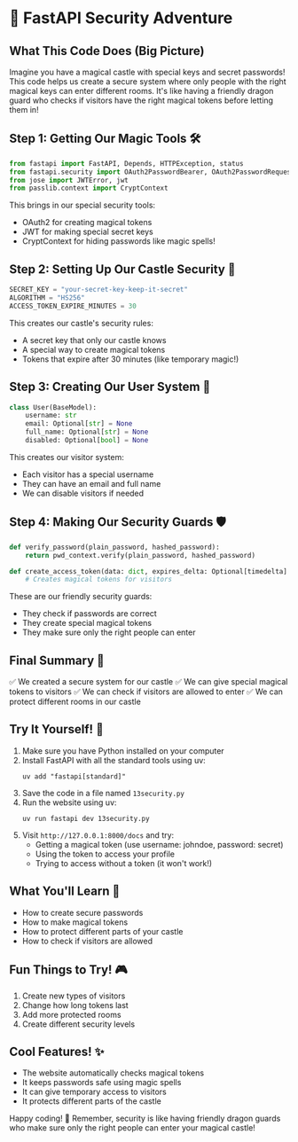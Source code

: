 # 🌟 FastAPI Security Adventure

## What This Code Does (Big Picture)
Imagine you have a magical castle with special keys and secret passwords! This code helps us create a secure system where only people with the right magical keys can enter different rooms. It's like having a friendly dragon guard who checks if visitors have the right magical tokens before letting them in! 

## Step 1: Getting Our Magic Tools 🛠️
```python
from fastapi import FastAPI, Depends, HTTPException, status
from fastapi.security import OAuth2PasswordBearer, OAuth2PasswordRequestForm
from jose import JWTError, jwt
from passlib.context import CryptContext
```
This brings in our special security tools:
- OAuth2 for creating magical tokens
- JWT for making special secret keys
- CryptContext for hiding passwords like magic spells!

## Step 2: Setting Up Our Castle Security 🏰
```python
SECRET_KEY = "your-secret-key-keep-it-secret"
ALGORITHM = "HS256"
ACCESS_TOKEN_EXPIRE_MINUTES = 30
```
This creates our castle's security rules:
- A secret key that only our castle knows
- A special way to create magical tokens
- Tokens that expire after 30 minutes (like temporary magic!)

## Step 3: Creating Our User System 👥
```python
class User(BaseModel):
    username: str
    email: Optional[str] = None
    full_name: Optional[str] = None
    disabled: Optional[bool] = None
```
This creates our visitor system:
- Each visitor has a special username
- They can have an email and full name
- We can disable visitors if needed

## Step 4: Making Our Security Guards 🛡️
```python
def verify_password(plain_password, hashed_password):
    return pwd_context.verify(plain_password, hashed_password)

def create_access_token(data: dict, expires_delta: Optional[timedelta] = None):
    # Creates magical tokens for visitors
```
These are our friendly security guards:
- They check if passwords are correct
- They create special magical tokens
- They make sure only the right people can enter

## Final Summary 📌
✅ We created a secure system for our castle
✅ We can give special magical tokens to visitors
✅ We can check if visitors are allowed to enter
✅ We can protect different rooms in our castle

## Try It Yourself! 🚀
1. Make sure you have Python installed on your computer
2. Install FastAPI with all the standard tools using uv:
   ```
   uv add "fastapi[standard]"
   ```
3. Save the code in a file named `13security.py`
4. Run the website using uv:
   ```
   uv run fastapi dev 13security.py
   ```
5. Visit `http://127.0.0.1:8000/docs` and try:
   - Getting a magical token (use username: johndoe, password: secret)
   - Using the token to access your profile
   - Trying to access without a token (it won't work!)

## What You'll Learn 🧠
- How to create secure passwords
- How to make magical tokens
- How to protect different parts of your castle
- How to check if visitors are allowed

## Fun Things to Try! 🎮
1. Create new types of visitors
2. Change how long tokens last
3. Add more protected rooms
4. Create different security levels

## Cool Features! ✨
- The website automatically checks magical tokens
- It keeps passwords safe using magic spells
- It can give temporary access to visitors
- It protects different parts of the castle

Happy coding! 🎉 Remember, security is like having friendly dragon guards who make sure only the right people can enter your magical castle! 